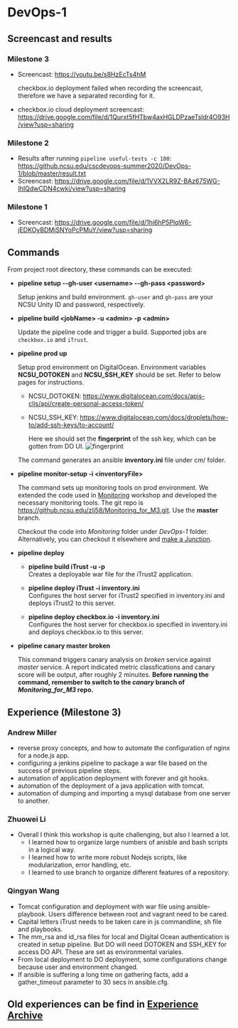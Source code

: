 # DevOps-1
## Screencast and results
### Milestone 3
- Screencast: https://youtu.be/s8HzEcTs4hM

  checkbox.io deployment failed when recording the screencast, therefore we have a separated recording for it.
  
- checkbox.io cloud deployment screencast: https://drive.google.com/file/d/1Qurxt5fHTbw4axHGLDPzaeTsldr4O93H/view?usp=sharing

### Milestone 2
- Results after running `pipeline useful-tests -c 100`: https://github.ncsu.edu/cscdevops-summer2020/DevOps-1/blob/master/result.txt
- Screencast: https://drive.google.com/file/d/1VVX2LR9Z-BAz675WG-IhIQdwCDN4cwki/view?usp=sharing

### Milestone 1
- Screencast: https://drive.google.com/file/d/1hi6hP5PlqW6-jEDKOyBDMjSNYoPcPMuY/view?usp=sharing


## Commands
From project root directory, these commands can be executed:

-   **pipeline setup --gh-user \<username\> --gh-pass \<password\>**

    Setup jenkins and build environment. `gh-user` and `gh-pass` are your NCSU Unity ID and password, respectively.
  
-   **pipeline build \<jobName\> -u \<admin\> -p \<admin\>**
    
    Update the pipeline code and trigger a build. Supported jobs are `checkbox.io` and `iTrust`.

-   **pipeline prod up**

    Setup prod environment on DigitalOcean. Environment variables **NCSU_DOTOKEN** and **NCSU_SSH_KEY** should be set. Refer to below pages for instructions.
    
    - NCSU_DOTOKEN: https://www.digitalocean.com/docs/apis-clis/api/create-personal-access-token/
    - NCSU_SSH_KEY: https://www.digitalocean.com/docs/droplets/how-to/add-ssh-keys/to-account/ 
      
      Here we should set the **fingerprint** of the ssh key, which can be gotten from DO UI.
      ![fingerprint](https://www.digitalocean.com/docs/images/droplets/ssh-account-key-added.cbbbb0fcd36f8e967ec4c998f1b1ffbe72b7c24a41a0ea43a9d3839979d9e77c.png)
    
    The command generates an ansible **inventory.ini** file under cm/ folder.

-   **pipeline monitor-setup -i \<inventoryFile\>**

    The command sets up monitoring tools on prod environment. We extended the code used in [Monitoring](https://github.com/CSC-DevOps/Monitoring) workshop and developed the necessary monitoring tools. The git repo is https://github.ncsu.edu/zli58/Monitoring_for_M3.git. Use the **master** branch.

    Checkout the code into *Monitoring* folder under *DevOps-1* folder. Alternatively, you can checkout it elsewhere and [make a Junction](https://docs.microsoft.com/en-us/windows-server/administration/windows-commands/mklink).

-   **pipeline deploy**
    
    - **pipeline build iTrust -u <admin> -p <admin>**
      <br/>
      Creates a deployable war file for the iTrust2 application.
  
    - **pipeline deploy iTrust -i inventory.ini**
      <br/>
      Configures the host server for iTrust2 specified in inventory.ini and deploys iTrust2 to this server.
    
    - **pipeline deploy checkbox.io -i inventory.ini**
      <br/>
      Configures the host server for checkbox.io specified in inventory.ini and deploys checkbox.io to this server.

-   **pipeline canary master broken**

    This command triggers canary analysis on *broken* service against *master* service. A report indicated metric classfications and canary score will be output, after roughly 2 minuites. **Before running the command, remember to switch to the *canary* branch of *Monitoring_for_M3* repo.**

## Experience (Milestone 3)

### Andrew Miller

- reverse proxy concepts, and how to automate the configuration of nginx for a node.js app.
- configuring a jenkins pipeline to package a war file based on the success of previous pipeline steps.
- automation of application deployment with forever and git hooks.
- automation of the deployment of a java application with tomcat.
- automation of dumping and importing a mysql database from one server to another.

### Zhuowei Li

- Overall I think this workshop is quite challenging, but also I learned a lot.
  - I learned how to organize large numbers of anisble and bash scripts in a logical way. 
  - I learned how to write more robust Nodejs scripts, like modularization, error handling, etc.
  - I learned to use branch to organize different features of a repository.

### Qingyan Wang

- Tomcat configuration and deployment with war file using ansible-playbook. Users difference between root and vagrant need to be cared.
- Capital letters iTrust needs to be taken care in js commandline, sh file and playbooks.
- The mm_rsa and id_rsa files for local and Digital Ocean authentication is created in setup pipeline. But DO will need DOTOKEN and SSH_KEY for access DO API. These are set as environmental variales.
- From local deployment to DO deployment, some configurations change because user and environment changed.
- If ansible is suffering a long time on gathering facts, add a gather_timeout parameter to 30 secs in ansible.cfg.

## Old experiences can be find in [Experience Archive](ExperienceArchive.md)
